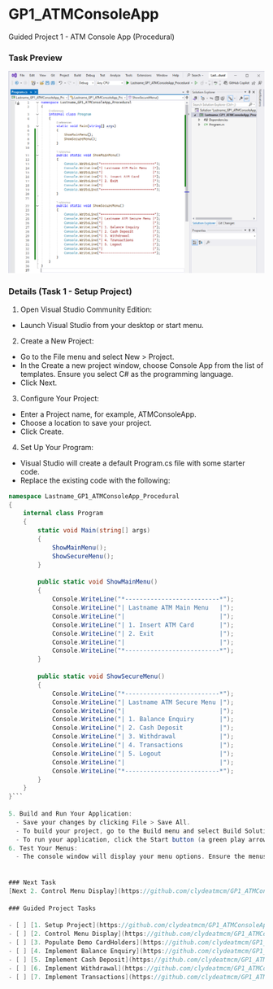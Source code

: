 # GP1_ATMConsoleApp
Guided Project 1 - ATM Console App (Procedural)

### Task Preview
![Task 1](./Task1_Preview.PNG)

### Details (Task 1 - Setup Project)
1. Open Visual Studio Community Edition:
  - Launch Visual Studio from your desktop or start menu.
2. Create a New Project:
  - Go to the File menu and select New > Project.
  - In the Create a new project window, choose Console App from the list of templates. Ensure you select C# as the programming language.
  - Click Next.
3. Configure Your Project:
  - Enter a Project name, for example, ATMConsoleApp.
  - Choose a location to save your project.
  - Click Create.
4. Set Up Your Program:
  - Visual Studio will create a default Program.cs file with some starter code.
  - Replace the existing code with the following:
```csharp
namespace Lastname_GP1_ATMConsoleApp_Procedural
{
    internal class Program
    {
        static void Main(string[] args)
        {
            ShowMainMenu();
            ShowSecureMenu();
        }

        public static void ShowMainMenu() 
        {
            Console.WriteLine("*--------------------------*");
            Console.WriteLine("| Lastname ATM Main Menu   |");
            Console.WriteLine("|                          |");
            Console.WriteLine("| 1. Insert ATM Card       |");
            Console.WriteLine("| 2. Exit                  |");
            Console.WriteLine("|                          |");
            Console.WriteLine("*--------------------------*");
        }

        public static void ShowSecureMenu()
        {
            Console.WriteLine("*--------------------------*");
            Console.WriteLine("| Lastname ATM Secure Menu |");
            Console.WriteLine("|                          |");
            Console.WriteLine("| 1. Balance Enquiry       |");
            Console.WriteLine("| 2. Cash Deposit          |");
            Console.WriteLine("| 3. Withdrawal            |");
            Console.WriteLine("| 4. Transactions          |");
            Console.WriteLine("| 5. Logout                |");
            Console.WriteLine("|                          |");
            Console.WriteLine("*--------------------------*");
        }
    }
}```

5. Build and Run Your Application:
  - Save your changes by clicking File > Save All.
  - To build your project, go to the Build menu and select Build Solution.
  - To run your application, click the Start button (a green play arrow) on the toolbar or press F5 on your keyboard.
6. Test Your Menus:
  - The console window will display your menu options. Ensure the menus appear correctly and verify that the text is displayed as expected.


### Next Task
[Next 2. Control Menu Display](https://github.com/clydeatmcm/GP1_ATMConsoleApp/blob/2.-Control-Menu-Display/README.md)

### Guided Project Tasks

- [ ] [1. Setup Project](https://github.com/clydeatmcm/GP1_ATMConsoleApp/blob/1.-Setup-Project/README.md)
- [ ] [2. Control Menu Display](https://github.com/clydeatmcm/GP1_ATMConsoleApp/blob/2.-Control-Menu-Display/README.md)
- [ ] [3. Populate Demo CardHolders](https://github.com/clydeatmcm/GP1_ATMConsoleApp/blob/3.-Populate-Demo-CardHolders/README.md)
- [ ] [4. Implement Balance Enquiry](https://github.com/clydeatmcm/GP1_ATMConsoleApp/blob/4.-Implement-Balance-Enquiry/README.md)
- [ ] [5. Implement Cash Deposit](https://github.com/clydeatmcm/GP1_ATMConsoleApp/blob/5.-Implement-Cash-Deposit/README.md)
- [ ] [6. Implement Withdrawal](https://github.com/clydeatmcm/GP1_ATMConsoleApp/blob/6.-Implement-Withdrawal/README.md)
- [ ] [7. Implement Transactions](https://github.com/clydeatmcm/GP1_ATMConsoleApp/blob/7.-Implement-Transactions/README.md) 
